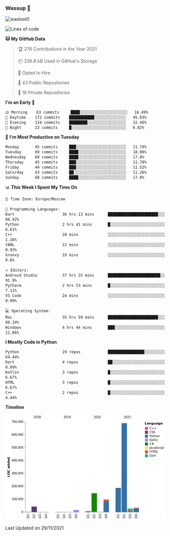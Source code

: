 ### Wassup 👋

<p align="left"> <img src="https://komarev.com/ghpvc/?username=waslost0" alt="waslost0" /></p>

<!--START_SECTION:waka-->
![Lines of code](https://img.shields.io/badge/From%20Hello%20World%20I%27ve%20Written-1.2%20million%20lines%20of%20code-blue)

**🐱 My GitHub Data** 

> 🏆 276 Contributions in the Year 2021
 > 
> 📦 236.8 kB Used in GitHub's Storage 
 > 
> 💼 Opted to Hire
 > 
> 📜 43 Public Repositories 
 > 
> 🔑 18 Private Repositories  
 > 
**I'm an Early 🐤** 

```text
🌞 Morning    63 commits     ████░░░░░░░░░░░░░░░░░░░░░   16.49% 
🌆 Daytime    172 commits    ███████████░░░░░░░░░░░░░░   45.03% 
🌃 Evening    124 commits    ████████░░░░░░░░░░░░░░░░░   32.46% 
🌙 Night      23 commits     █░░░░░░░░░░░░░░░░░░░░░░░░   6.02%

```
📅 **I'm Most Productive on Tuesday** 

```text
Monday       45 commits     ███░░░░░░░░░░░░░░░░░░░░░░   11.78% 
Tuesday      69 commits     ████░░░░░░░░░░░░░░░░░░░░░   18.06% 
Wednesday    68 commits     ████░░░░░░░░░░░░░░░░░░░░░   17.8% 
Thursday     45 commits     ███░░░░░░░░░░░░░░░░░░░░░░   11.78% 
Friday       44 commits     ███░░░░░░░░░░░░░░░░░░░░░░   11.52% 
Saturday     43 commits     ██░░░░░░░░░░░░░░░░░░░░░░░   11.26% 
Sunday       68 commits     ████░░░░░░░░░░░░░░░░░░░░░   17.8%

```


📊 **This Week I Spent My Time On** 

```text
⌚︎ Time Zone: Europe/Moscow

💬 Programming Languages: 
Dart                     36 hrs 13 mins      ██████████████████████░░░   88.92% 
Python                   2 hrs 41 mins       █░░░░░░░░░░░░░░░░░░░░░░░░   6.61% 
C++                      28 mins             ░░░░░░░░░░░░░░░░░░░░░░░░░   1.16% 
YAML                     22 mins             ░░░░░░░░░░░░░░░░░░░░░░░░░   0.93% 
Groovy                   19 mins             ░░░░░░░░░░░░░░░░░░░░░░░░░   0.8%

🔥 Editors: 
Android Studio           37 hrs 25 mins      ███████████████████████░░   91.9% 
PyCharm                  2 hrs 53 mins       █░░░░░░░░░░░░░░░░░░░░░░░░   7.11% 
VS Code                  24 mins             ░░░░░░░░░░░░░░░░░░░░░░░░░   0.99%

💻 Operating System: 
Mac                      35 hrs 59 mins      ██████████████████████░░░   88.34% 
Windows                  4 hrs 44 mins       ███░░░░░░░░░░░░░░░░░░░░░░   11.66%

```

**I Mostly Code in Python** 

```text
Python                   29 repos            ████████████████░░░░░░░░░   64.44% 
Dart                     4 repos             ██░░░░░░░░░░░░░░░░░░░░░░░   8.89% 
Kotlin                   3 repos             █░░░░░░░░░░░░░░░░░░░░░░░░   6.67% 
HTML                     3 repos             █░░░░░░░░░░░░░░░░░░░░░░░░   6.67% 
C++                      2 repos             █░░░░░░░░░░░░░░░░░░░░░░░░   4.44%

```


**Timeline**

![Chart not found](https://raw.githubusercontent.com/waslost0/waslost0/master/charts/bar_graph.png) 


 Last Updated on 29/11/2021
<!--END_SECTION:waka-->

